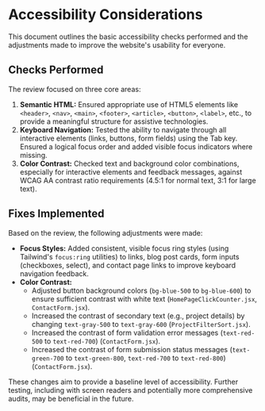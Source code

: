 # Accessibility Considerations

This document outlines the basic accessibility checks performed and the adjustments made to improve the website's usability for everyone.

## Checks Performed

The review focused on three core areas:

1.  **Semantic HTML:** Ensured appropriate use of HTML5 elements like `<header>`, `<nav>`, `<main>`, `<footer>`, `<article>`, `<button>`, `<label>`, etc., to provide a meaningful structure for assistive technologies.
2.  **Keyboard Navigation:** Tested the ability to navigate through all interactive elements (links, buttons, form fields) using the Tab key. Ensured a logical focus order and added visible focus indicators where missing.
3.  **Color Contrast:** Checked text and background color combinations, especially for interactive elements and feedback messages, against WCAG AA contrast ratio requirements (4.5:1 for normal text, 3:1 for large text).

## Fixes Implemented

Based on the review, the following adjustments were made:

*   **Focus Styles:** Added consistent, visible focus ring styles (using Tailwind's `focus:ring` utilities) to links, blog post cards, form inputs (checkboxes, select), and contact page links to improve keyboard navigation feedback.
*   **Color Contrast:**
    *   Adjusted button background colors (`bg-blue-500` to `bg-blue-600`) to ensure sufficient contrast with white text (`HomePageClickCounter.jsx`, `ContactForm.jsx`).
    *   Increased the contrast of secondary text (e.g., project details) by changing `text-gray-500` to `text-gray-600` (`ProjectFilterSort.jsx`).
    *   Increased the contrast of form validation error messages (`text-red-500` to `text-red-700`) (`ContactForm.jsx`).
    *   Increased the contrast of form submission status messages (`text-green-700` to `text-green-800`, `text-red-700` to `text-red-800`) (`ContactForm.jsx`).

These changes aim to provide a baseline level of accessibility. Further testing, including with screen readers and potentially more comprehensive audits, may be beneficial in the future.